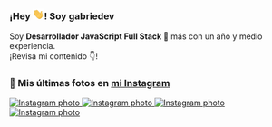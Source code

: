 <h3>¡Hey <img src="https://raw.githubusercontent.com/ABSphreak/ABSphreak/master/gifs/Hi.gif" width="20px" decondig="async">! Soy gabriedev</h3>

<p>Soy <strong>Desarrollador JavaScript Full Stack 🚀</strong> más con un año y medio experiencia.<br />¡Revisa mi contenido 👇!</p>

### 📸 Mis últimas fotos en [mi Instagram](https://instagram.com/gabrie.dev)


<a href='https://instagram.com/p/CtruQitPJU1' target='_blank'>
  <img width='20%' src='https://instagram.flba2-1.fna.fbcdn.net/v/t51.2885-15/354557634_595647665883083_2498794285121939883_n.jpg?stp=dst-jpg_e15_fr_s1080x1080&_nc_ht=instagram.flba2-1.fna.fbcdn.net&_nc_cat=111&_nc_ohc=PWDhzk5664gAX-1lmFt&edm=APU89FABAAAA&ccb=7-5&oh=00_AfBDPeSegzN99mXYfGMf-_S1JxQtLp0vMvErlPRPQ2zYWg&oe=64A6F623&_nc_sid=bc0c2c' alt='Instagram photo' />
</a>
<a href='https://instagram.com/p/CtrtZEhvfjK' target='_blank'>
  <img width='20%' src='https://instagram.flba2-1.fna.fbcdn.net/v/t51.2885-15/354566352_1280061536273536_3184760590463359796_n.jpg?stp=dst-jpg_e15&_nc_ht=instagram.flba2-1.fna.fbcdn.net&_nc_cat=104&_nc_ohc=dKog8uqFj00AX_BIcye&edm=APU89FABAAAA&ccb=7-5&oh=00_AfDQ1nKNhcfZPiffx12J2mfe_214QtFfkhYcoSj4l4AU5g&oe=64A8555C&_nc_sid=bc0c2c' alt='Instagram photo' />
</a>
<a href='https://instagram.com/p/CtDUXiGIwfW' target='_blank'>
  <img width='20%' src='https://instagram.flba2-1.fna.fbcdn.net/v/t51.2885-15/350888316_2281662725376540_4082540287140756007_n.jpg?stp=dst-jpg_e15&_nc_ht=instagram.flba2-1.fna.fbcdn.net&_nc_cat=100&_nc_ohc=rEMHSMwMxxUAX91nj3F&edm=APU89FABAAAA&ccb=7-5&oh=00_AfBk1wf3BO6zLQSVQh1b_LNlkMVYHmywjdVcrBI7i93NvQ&oe=64A71B58&_nc_sid=bc0c2c' alt='Instagram photo' />
</a>
<a href='https://instagram.com/p/CoTfm_INWyt' target='_blank'>
  <img width='20%' src='https://instagram.flba2-1.fna.fbcdn.net/v/t51.2885-15/321050480_935030397667260_4356312353538439528_n.jpg?stp=dst-jpg_e15&_nc_ht=instagram.flba2-1.fna.fbcdn.net&_nc_cat=100&_nc_ohc=KMngtdK2FpsAX9F0zUg&edm=APU89FABAAAA&ccb=7-5&oh=00_AfB0sMnFjD6nSYEWG8RaLzxecs5amu0liTFKY7y3vnVwfw&oe=64A6DD97&_nc_sid=bc0c2c' alt='Instagram photo' />
</a>

